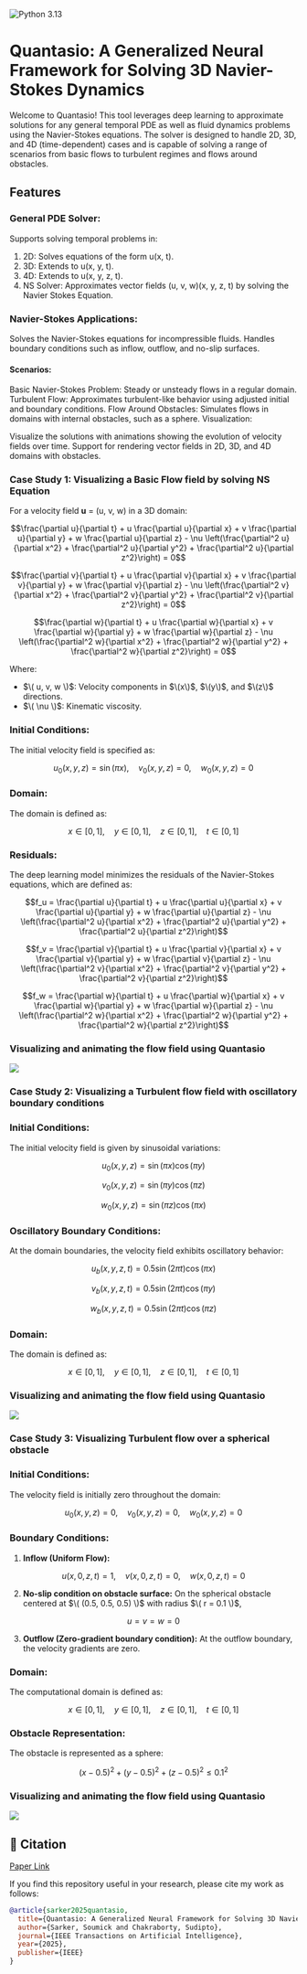 ![Python 3.13](https://img.shields.io/badge/python-3.13-green.svg)

# Quantasio: A Generalized Neural Framework for Solving 3D Navier-Stokes Dynamics

Welcome to Quantasio! This tool leverages deep learning to approximate solutions for any general temporal PDE as well as fluid dynamics problems using the Navier-Stokes equations. The solver is designed to handle 2D, 3D, and 4D (time-dependent) cases and is capable of solving a range of scenarios from basic flows to turbulent regimes and flows around obstacles.

## Features
### General PDE Solver:

Supports solving temporal problems in:
1) 2D: Solves equations of the form u(x, t).
2) 3D: Extends to u(x, y, t).
3) 4D: Extends to u(x, y, z, t).
4) NS Solver: Approximates vector fields (u, v, w)(x, y, z, t) by solving the Navier Stokes Equation.

### Navier-Stokes Applications:

Solves the Navier-Stokes equations for incompressible fluids.
Handles boundary conditions such as inflow, outflow, and no-slip surfaces.
#### Scenarios:

Basic Navier-Stokes Problem: Steady or unsteady flows in a regular domain.
Turbulent Flow: Approximates turbulent-like behavior using adjusted initial and boundary conditions.
Flow Around Obstacles: Simulates flows in domains with internal obstacles, such as a sphere.
Visualization:

Visualize the solutions with animations showing the evolution of velocity fields over time.
Support for rendering vector fields in 2D, 3D, and 4D domains with obstacles.

### Case Study 1: Visualizing a Basic Flow field by solving NS Equation
For a velocity field **u** = (u, v, w) in a 3D domain:
```math
\frac{\partial u}{\partial t} + u \frac{\partial u}{\partial x} + v \frac{\partial u}{\partial y} + w \frac{\partial u}{\partial z} - \nu \left(\frac{\partial^2 u}{\partial x^2} + \frac{\partial^2 u}{\partial y^2} + \frac{\partial^2 u}{\partial z^2}\right) = 0
```
```math
\frac{\partial v}{\partial t} + u \frac{\partial v}{\partial x} + v \frac{\partial v}{\partial y} + w \frac{\partial v}{\partial z} - \nu \left(\frac{\partial^2 v}{\partial x^2} + \frac{\partial^2 v}{\partial y^2} + \frac{\partial^2 v}{\partial z^2}\right) = 0
```
```math
\frac{\partial w}{\partial t} + u \frac{\partial w}{\partial x} + v \frac{\partial w}{\partial y} + w \frac{\partial w}{\partial z} - \nu \left(\frac{\partial^2 w}{\partial x^2} + \frac{\partial^2 w}{\partial y^2} + \frac{\partial^2 w}{\partial z^2}\right) = 0
```
Where:
- $\( u, v, w \)$: Velocity components in $\(x\)$, $\(y\)$, and $\(z\)$ directions.
- $\( \nu \)$: Kinematic viscosity.

### Initial Conditions:
The initial velocity field is specified as:

```math
u_0(x, y, z) = \sin(\pi x), \quad v_0(x, y, z) = 0, \quad w_0(x, y, z) = 0
```
### Domain:
The domain is defined as:
```math
x \in [0, 1], \quad y \in [0, 1], \quad z \in [0, 1], \quad t \in [0, 1]
```
### Residuals:
The deep learning model minimizes the residuals of the Navier-Stokes equations, which are defined as:

```math
f_u = \frac{\partial u}{\partial t} + u \frac{\partial u}{\partial x} + v \frac{\partial u}{\partial y} + w \frac{\partial u}{\partial z} - \nu \left(\frac{\partial^2 u}{\partial x^2} + \frac{\partial^2 u}{\partial y^2} + \frac{\partial^2 u}{\partial z^2}\right)
```

```math
f_v = \frac{\partial v}{\partial t} + u \frac{\partial v}{\partial x} + v \frac{\partial v}{\partial y} + w \frac{\partial v}{\partial z} - \nu \left(\frac{\partial^2 v}{\partial x^2} + \frac{\partial^2 v}{\partial y^2} + \frac{\partial^2 v}{\partial z^2}\right)
```

```math
f_w = \frac{\partial w}{\partial t} + u \frac{\partial w}{\partial x} + v \frac{\partial w}{\partial y} + w \frac{\partial w}{\partial z} - \nu \left(\frac{\partial^2 w}{\partial x^2} + \frac{\partial^2 w}{\partial y^2} + \frac{\partial^2 w}{\partial z^2}\right)
```

### Visualizing and animating the flow field using Quantasio

![](./images/navier_stokes_animation.gif)

### Case Study 2: Visualizing a Turbulent flow field with oscillatory boundary conditions

### Initial Conditions:
The initial velocity field is given by sinusoidal variations:

```math
u_0(x, y, z) = \sin(\pi x) \cos(\pi y)
```

```math
v_0(x, y, z) = \sin(\pi y) \cos(\pi z)
```

```math
w_0(x, y, z) = \sin(\pi z) \cos(\pi x)
```

### Oscillatory Boundary Conditions:
At the domain boundaries, the velocity field exhibits oscillatory behavior:

```math
u_b(x, y, z, t) = 0.5 \sin(2\pi t) \cos(\pi x)
```

```math
v_b(x, y, z, t) = 0.5 \sin(2\pi t) \cos(\pi y)
```

```math
w_b(x, y, z, t) = 0.5 \sin(2\pi t) \cos(\pi z)
```

### Domain:
The domain is defined as:

```math
x \in [0, 1], \quad y \in [0, 1], \quad z \in [0, 1], \quad t \in [0, 1]
```

### Visualizing and animating the flow field using Quantasio
![](./images/navier_stokes_turbulence.gif)

### Case Study 3: Visualizing Turbulent flow over a spherical obstacle

### Initial Conditions:
The velocity field is initially zero throughout the domain:

```math
u_0(x, y, z) = 0, \quad v_0(x, y, z) = 0, \quad w_0(x, y, z) = 0
```

### Boundary Conditions:
1. **Inflow (Uniform Flow):**
```math
   u(x, 0, z, t) = 1, \quad v(x, 0, z, t) = 0, \quad w(x, 0, z, t) = 0
```
2. **No-slip condition on obstacle surface:**
   On the spherical obstacle centered at $\( (0.5, 0.5, 0.5) \)$ with radius $\( r = 0.1 \)$,
```math
   u = v = w = 0
```
3. **Outflow (Zero-gradient boundary condition):**
   At the outflow boundary, the velocity gradients are zero.

### Domain:
The computational domain is defined as:
```math
x \in [0, 1], \quad y \in [0, 1], \quad z \in [0, 1], \quad t \in [0, 1]
```

### Obstacle Representation:
The obstacle is represented as a sphere:
```math
(x - 0.5)^2 + (y - 0.5)^2 + (z - 0.5)^2 \leq 0.1^2
```

### Visualizing and animating the flow field using Quantasio
![](./images/navier_stokes_obstacle.gif)


## 📄 Citation

[Paper Link](https://ieeexplore.ieee.org/abstract/document/11045321)

If you find this repository useful in your research, please cite my work as follows:

```bibtex
@article{sarker2025quantasio,
  title={Quantasio: A Generalized Neural Framework for Solving 3D Navier-Stokes Dynamics},
  author={Sarker, Soumick and Chakraborty, Sudipto},
  journal={IEEE Transactions on Artificial Intelligence},
  year={2025},
  publisher={IEEE}
}
